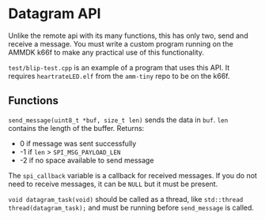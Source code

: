 # Datagram API

Unlike the remote api with its many functions, this has only two, send and receive a message.
You must write a custom program running on the AMMDK k66f to make any practical use of this functionality.

`test/blip-test.cpp` is an example of a program that uses this API.
It requires `heartrateLED.elf` from the `amm-tiny` repo to be on the k66f.

## Functions

`send_message(uint8_t *buf, size_t len)` sends the data in `buf`. `len` contains the length of the buffer. Returns:

* 0 if message was sent successfully
* -1 if `len` > `SPI_MSG_PAYLOAD_LEN`
* -2 if no space available to send message

The `spi_callback` variable is a callback for received messages.
If you do not need to receive messages, it can be `NULL` but it must be present.

`void datagram_task(void)` should be called as a thread, like `std::thread thread(datagram_task);` and must be running before `send_message` is called.
